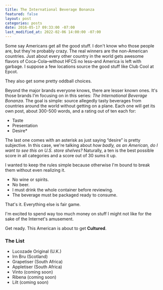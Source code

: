 ```yaml
---
title: The International Beverage Bonanza
featured: false
layout: post
categories: posts
date: 2016-05-17 09:33:00 -07:00
last_modified_at: 2022-02-06 14:00:00 -07:00
---
```


Some say Americans get all the good stuff. I don't know who those people are, but they're probably crazy. The real winners are the non-American countries. Just about every other country in the world gets awesome flavors of Coca-Cola–without HFCS no less–and America is left with garbage. I suppose a few locations source the good stuff like Club Cool at Epcot.

They also get some pretty oddball choices.

Beyond the major brands everyone knows, there are lesser known ones. It's those brands I'm focusing on in this series: _The International Beverage Bonanza_. The goal is simple: source allegedly tasty beverages from countries around the world without getting on a plane. Each one will get its own post, about 300-500 words, and a rating out of ten each for:

- Taste
- Presentation
- Desire*

The last one comes with an asterisk as just saying “desire” is pretty subjective. In this case, we're talking about _how badly, as an American, do I want to see this on U.S. store shelves?_ Naturally, a ten is the best possible score in all categories and a score out of 30 sums it up.

I wanted to keep the rules simple because otherwise I'm bound to break them without even realizing it.

- No wine or spirits.
- No beer.
- I must drink the whole container before reviewing.
- The beverage must be packaged ready to consume.

That's it. Everything else is fair game.

I'm excited to spend way too much money on stuff I might not like for the sake of the Internet's amusement.

Get ready. This American is about to get **Cultured**.

### The List

- Lucozade Original (U.K.)
- Irn Bru (Scotland)
- Grapetiser (South Africa)
- Appletiser (South Africa)
- Vinto (coming soon)
- Ribena (coming soon)
- Lilt (coming soon)

